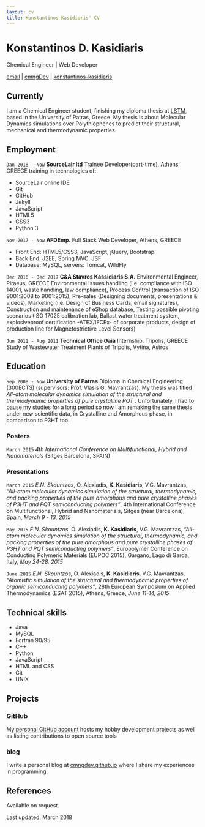 ```yaml
---
layout: cv
title: Konstantinos Kasidiaris' CV
---
```

# Konstantinos D. Kasidiaris
Chemical Engineer | Web Developer

<div id="webaddress">
<i class="fa fa-envelope"></i> <a href="mailto:kkasidiaris@gmail.com">email</a>
|
<i class="fa fa-github"></i> <a href="https://github.com/cmngDev">cmngDev</a>
|
<i class="fa fa-linkedin"></i> <a href="https://www.linkedin.com/in/konstantinos-kasidiaris/">konstantinos-kasidiaris</a>
</div>


## Currently

I am a Chemical Engineer student, finishing my diploma thesis at [LSTM](http://lstm.chemeng.upatras.gr/), based in the University of Patras, Greece. My thesis is about Molecular Dynamics simulations over Polythiophenes to predict their structural, mechanical and thermodynamic properties.

## Employment

`Jan 2018 - Now`
__SourceLair ltd__ Trainee Developer(part-time), Athens, GREECE
training in technologies of:
* SourceLair online IDE
* Git
* GitHub
* Jekyll
* JavaScript
* HTML5
* CSS3
* Python 3

`Nov 2017 - Now` 
__AFDEmp.__ Full Stack Web Developer, Athens, GREECE
* Front End: HTML5/CSS3, JavaScript, jQuery, Bootstrap
* Back End: J2EE, Spring MVC, JSF 
* Database: MySQL, servers: Tomcat, WildFly

`Dec 2016 - Dec 2017`
__C&A Stavros Kassidiaris S.A.__ Environmental Engineer, Piraeus, GREECE
Environmental Issues handling (i.e. compliance with ISO 14001, waste handling, law compliance), Process Control (transaction of ISO 9001:2008 to 9001:2015), Pre-sales (Designing documents, presentations & videos), Marketing (i.e. Design of Business Cards, email signatures), Construction and maintenance of eShop database, Testing possible pivoting scenarios (ISO 17025 calibration lab, Ballast water treatment system, explosiveproof certification -ATEX/IECEx- of corporate products, design of production line for Magnetostrictive Level Sensors)

`Jun 2011 - Aug 2011`
__Technical Office Gaia__ Internship, Tripolis, GREECE
Study of Wastewater Treatment Plants of Tripolis, Vytina, Astros

## Education

`Sep 2008 - Now`
__University of Patras__ Diploma in Chemical Engineering (300ECTS) (supervisors: Prof. Vlasis G. Mavrantzas). My thesis was titled _All-atom molecular dynamics simulation of the structural and thermodynamic properties of pure crystalline PQT_ . Unfortunately, I had to pause my studies for a long period so now I am remaking the same thesis under new scientific data, in Crystalline and Amorphous phase, in comparison to P3HT too.

### Posters

`March 2015`
_4th International Conference on Multifunctional, Hybrid and Nanomaterials_ (Sitges Barcelona, SPAIN)

### Presentations

`March 2015`
_E.N. Skountzos_, O. Alexiadis, __K. Kasidiaris__, V.G. Mavrantzas, _“All-atom molecular dynamics simulation of the structural, thermodynamic, and packing properties of the pure amorphous and pure crystalline phases of P3HT and PQT semiconducting polymers”_, 4th International Conference on Multifunctional, Hybrid and Nanomaterials, Sitges (near Barcelona), Spain, *March 9 - 13, 2015*

`May 2015`
_E.N. Skountzos_, O. Alexiadis, __K. Kasidiaris__, V.G. Mavrantzas, _“All-atom molecular dynamics simulation of the structural, thermodynamic, and packing properties of the pure amorphous and pure crystalline phases of P3HT and PQT semiconducting polymers”_, Europolymer Conference on Conducting Polymeric Materials (EUPOC 2015), Gargano, Lago di Garda, Italy, *May 24-28, 2015*

`June 2015`
_E.N. Skountzos_, O. Alexiadis, __K. Kasidiaris__, V.G. Mavrantzas, _“Atomistic simulation of the structural and thermodynamic properties of organic semiconducting polymers”_, 28th European Symposium on Applied Thermodynamics (ESAT 2015), Athens, Greece, *June 11-14, 2015*


## Technical skills

* Java
* MySQL
* Fortran 90/95
* C++
* Python
* JavaScript 
* HTML and CSS
* Git
* UNIX

## Projects

### GitHub

My [personal GitHub account](https://github.com/cmngDev) hosts my hobby development projects as well as listing contributions to open source tools

### blog

I write a personal blog at [cmngdev.github.io](http://cmngdev.github.io) where I share my experiences in programming.

## References

Available on request.


Last updated: March 2018
